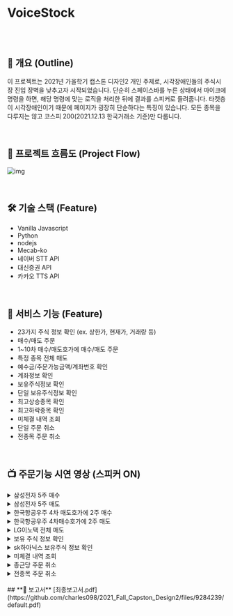 # **VoiceStock**
<br />
<br />

## 📜 **개요 (Outline)**

이 프로젝트는 2021년 가을학기 캡스톤 디자인2 개인 주제로, 시각장애인들의 주식시장 진입 장벽을 낮추고자 시작되었습니다. 단순히 스페이스바를 누른 상태에서 마이크에 명령을 하면, 해당 명령에 맞는 로직을 처리한 뒤에 결과를 스피커로 들려줍니다. 타켓층이 시각장애인이기 때문에 페이지가 굉장히 단순하다는 특징이 있습니다. 모든 종목을 다루지는 않고 코스피 200(2021.12.13 한국거래소 기준)만 다룹니다. 

<br />

## **💫 프로젝트 흐름도 (Project Flow)**

![img](https://user-images.githubusercontent.com/55475550/183487041-c6a21a9c-85bb-48ac-8512-503d1585e20e.png)

<br />

## **🛠️ 기술 스택 (Feature)**

-   Vanilla Javascript
-   Python
-   nodejs
-   Mecab-ko
-   네이버 STT API
-   대신증권 API
-   카카오 TTS API

<br />

## **📝 서비스 기능 (Feature)**

-   23가지 주식 정보 확인 (ex. 상한가, 현재가, 거래량 등)
-   매수/매도 주문
-   1~10차 매수/매도호가에 매수/매도 주문
-   특정 종목 전체 매도
-   예수금/주문가능금액/계좌번호 확인
-   계좌정보 확인
-   보유주식정보 확인
-   단일 보유주식정보 확인
-   최고상승종목 확인
-   최고하락종목 확인
-   미체결 내역 조회
-   단일 주문 취소
-   전종목 주문 취소

<br />

## **📺 주문기능 시연 영상 (스피커 ON)**

<details>
<summary>삼성전자 5주 매수</summary>
<div markdown="1">
https://user-images.githubusercontent.com/55475550/183487499-6aa52f5a-a46a-4cc1-beb6-885717215ad2.mp4
</div>
</details>

<details>
<summary>삼성전자 5주 매도</summary>
<div markdown="2">
https://user-images.githubusercontent.com/55475550/183487530-3da74172-82e4-4b01-8322-5eca0d79fee7.mp4
</div>
</details>

<details>
<summary>한국항공우주 4차 매도호가에 2주 매수</summary>
<div markdown="3">
https://user-images.githubusercontent.com/55475550/183487625-4e1865f2-42d9-4300-9ef9-42ce7e1e80cf.mp4
</div>
</details>

<details>
<summary>한국항공우주 4차매수호가에 2주 매도</summary>
<div markdown="4">
https://user-images.githubusercontent.com/55475550/183487683-af848e85-aa1f-4d46-896f-1d9d065f766a.mp4
</div>
</details>

<details>
<summary>LG이노택 전체 매도</summary>
<div markdown="5">
https://user-images.githubusercontent.com/55475550/183487785-a55d37ff-4fc5-4d0c-a916-9df31e719642.mp4
</div>
</details>

<details>
<summary>보유 주식 정보 확인</summary>
<div markdown="6">
https://user-images.githubusercontent.com/55475550/183487846-4c4ddaa9-f3db-40e7-9fef-9a2adaeec7de.mp4
</div>
</details>

<details>
<summary>sk하아닉스 보유주식 정보 확인</summary>
<div markdown="7">
https://user-images.githubusercontent.com/55475550/183487269-df924a85-5a1b-45c5-a96c-1c21f96690fc.mp4
</div>
</details>

<details>
<summary>미체결 내역 조회</summary>
<div markdown="8">
https://user-images.githubusercontent.com/55475550/183487977-340ff8b5-f1bd-475b-ab19-a4961e980692.mp4
</div>
</details>

<details>
<summary>종근당 주문 취소</summary>
<div markdown="9">
https://user-images.githubusercontent.com/55475550/183488044-52448414-2c51-483c-876b-9c537968c50a.mp4
</div>
</details>

<details>
<summary>전종목 주문 취소</summary>
<div markdown="10">
https://user-images.githubusercontent.com/55475550/183488098-d86a3161-7429-451b-862e-bb1166142f08.mp4
</div>
</details>

<br />
## **📄 보고서**
[최종보고서.pdf](https://github.com/charles098/2021_Fall_Capston_Design2/files/9284239/default.pdf)


